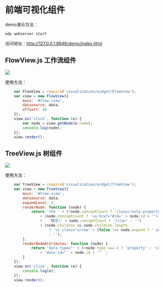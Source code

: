 前端可视化组件
===

demo演示方法：

   ```
   edp webserver start
   ```

访问地址：http://127.0.0.1:8848/demo/index.html

## FlowView.js 工作流组件

![](https://camo.githubusercontent.com/20782605fac87228abe2bb2692a0f7b63ca5a213/687474703a2f2f6d6b77697365722e73696e616170702e636f6d2f65787465726e616c2f666c6f772e706e67)

使用方法：

```javascript
    var FlowView = require('visualization/widget/FlowView');
    var view = new FlowView({
        main: '#flow-view',
        datasource: data,
        offsetY: 40
    });
    view.on('click', function (e) {
        var node = view.getNode(e.node);
        console.log(node);
    });
    view.render();
```


## TreeView.js 树组件

![](https://camo.githubusercontent.com/71522a742666f0e4dc4fb91c77fb8ea3c15dcf42/687474703a2f2f6d6b77697365722e73696e616170702e636f6d2f65787465726e616c2f74726565766965772e706e67)

使用方法：

```javascript
    var TreeView = require('visualization/widget/TreeView');
    var view = new TreeView({
        main: '#tree-view',
        datasource: data,
        expandLevel: 2,
        renderNode: function (node) {
            return '<h4 ' + (!node.conceptCount ? 'class="only-property"' : '') + '>' + node.name + '</h4>'
                + (node.conceptCount ? '<a href="#id=' + node.id + '">'
                +   '概念(' + node.conceptCount + ')</a>' : '')
                + (node.children && node.children.length
                    ? '<i class="arrow' + (false !== node.expand ? ' arrow-expand' : '') + '"></i>'
                    : '');
        },
        renderNodeAttributes: function (node) {
            return 'data-type="' + (+node.type === 2 ? 'property' : 'category') + '" '
                + 'data-id="' + node.id + '" ';
        }
    });
    view.on('click', function (e) {
        console.log(e);
    });
    view.render();
```
